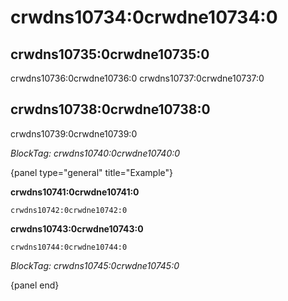 # crwdns10734:0crwdne10734:0

## crwdns10735:0crwdne10735:0

crwdns10736:0crwdne10736:0 crwdns10737:0crwdne10737:0

## crwdns10738:0crwdne10738:0

crwdns10739:0crwdne10739:0

*BlockTag: crwdns10740:0crwdne10740:0*

{panel type="general" title="Example"}

**crwdns10741:0crwdne10741:0**

    crwdns10742:0crwdne10742:0
    

**crwdns10743:0crwdne10743:0**

    crwdns10744:0crwdne10744:0
    

*BlockTag: crwdns10745:0crwdne10745:0*

{panel end}